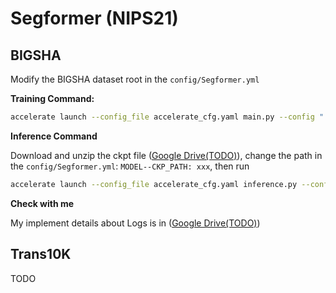 # Segformer (NIPS21)

## BIGSHA

Modify the BIGSHA dataset root in the `config/Segformer.yml`

**Training Command:**

```sh
accelerate launch --config_file accelerate_cfg.yaml main.py --config "./config/Segformer.yml" --manual_flag "BIGSHA_EXP"
```

**Inference Command**

Download and unzip the ckpt file ([Google Drive(TODO)]()), change the path in the `config/Segformer.yml`: `MODEL--CKP_PATH: xxx`,  then run

```sh
accelerate launch --config_file accelerate_cfg.yaml inference.py --config "./config/Segformer.yml" --manual_flag "BIGSHA_Infer"
```

**Check with me**

My implement details about Logs is in ([Google Drive(TODO)]())



## Trans10K

TODO

